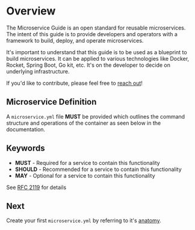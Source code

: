 # Overview

The Microservice Guide is an open standard for reusable microservices. The intent of this guide is to provide developers and operators with a framework to build, deploy, and operate microservices.

It's important to understand that this guide is to be used as a blueprint to build microservices. It can be applied to various technologies like Docker, Rocket, Spring Boot, Go kit, etc. It's on the developer to decide on underlying infrastructure.

If you'd like to contribute, please feel free to [reach out](https://microservice.guide/#contact)!

## Microservice Definition
A `microservice.yml` file **MUST** be provided which outlines the command structure and operations of the container as seen below in the documentation.

## Keywords

- **MUST** - Required for a service to contain this functionality
- **SHOULD** - Recommended for a service to contain this functionality
- **MAY** - Optional for a service to contain this functionality

See [RFC 2119](https://tools.ietf.org/html/rfc2119) for details

## Next
Create your first `microservice.yml` by referring to it's [anatomy](/overview/anatomy/).